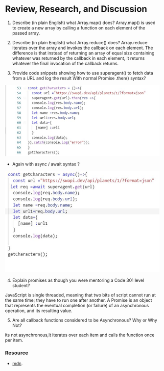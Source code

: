 # Review, Research, and Discussion

1. Describe (in plain English) what Array.map() does?
Array.map() is used to create a new array by calling a function on each element of the passed array.

2. Describe (in plain English) what Array.reduce() does?
Array.reduce iterates over the array and invokes the callback on each element. The difference is that instead of returning an array of equal size containing whatever was returned by the callback in each element, it returns whatever the final invocation of the callback returns.

3. Provide code snippets showing how to use superagent() to fetch data from a URL and log the result
With normal Promise .then() syntax?

![then](img/read1.JPG)

* Again with async / await syntax ?

![then](img/read2.JPG)

4. Explain promises as though you were mentoring a Code 301 level student?

JavaScript is single threaded, meaning that two bits of script cannot run at the same time; they have to run one after another. A Promise is an object that represents the eventual completion (or failure) of an asynchronous operation, and its resulting value.

5. Are all callback functions considered to be Asynchronous? Why or Why Not?


its not asynchronous,It iterates over each item and calls the function once per item.

### Resource
* [mdn](https://developer.mozilla.org/en-US/).
